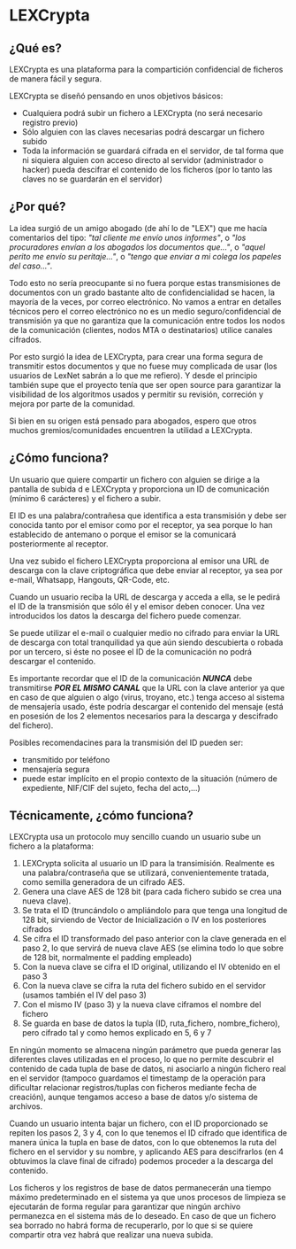 # LEXCrypta
## ¿Qué es?

LEXCrypta es una plataforma para la compartición confidencial de ficheros de manera fácil y segura.

LEXCrypta se diseñó pensando en unos objetivos básicos:

* Cualquiera podrá subir un fichero a LEXCrypta (no será necesario registro previo)
* Sólo alguien con las claves necesarias podrá descargar un fichero subido
* Toda la información se guardará cifrada en el servidor, de tal forma que ni siquiera alguien con acceso directo al servidor (administrador o hacker) pueda descifrar el contenido de los ficheros (por lo tanto las claves no se guardarán en el servidor)

## ¿Por qué?
La idea surgió de un amigo abogado (de ahí lo de "LEX") que me hacía comentarios del tipo: *"tal cliente me envío unos informes"*, o *"los procuradores envían a los abogados los documentos que..."*, o *"aquel perito me envío su peritaje..."*, o *"tengo que enviar a mi colega los papeles del caso..."*.

Todo esto no sería preocupante si no fuera porque estas transmisiones de documentos con un grado bastante alto de confidencialidad se hacen, la mayoría de la veces, por correo electrónico. No vamos a entrar en detalles técnicos pero el correo electrónico no es un medio seguro/confidencial de transmisión ya que no garantiza que la comunicación entre todos los nodos de la comunicación (clientes, nodos MTA o destinatarios) utilice canales cifrados. 

Por esto surgió la idea de LEXCrypta, para crear una forma segura de transmitir estos documentos y que no fuese muy complicada de usar (los usuarios de LexNet sabrán a lo que me refiero). Y desde el principio también supe que el proyecto tenía que ser open source para garantizar la visibilidad de los algoritmos usados y permitir su revisión, correción y mejora por parte de la comunidad.

Si bien en su origen está pensado para abogados, espero que otros muchos gremios/comunidades encuentren la utilidad a LEXCrypta.

## ¿Cómo funciona?
Un usuario que quiere compartir un fichero con alguien se dirige a la pantalla de subida d e LEXCrypta y proporciona un ID de comunicación (mínimo 6 carácteres) y el fichero a subir.

El ID es una palabra/contrañesa que identifica a esta transmisión y debe ser conocida tanto por el emisor como por el receptor, ya sea porque lo han establecido de antemano o porque el emisor se la comunicará posteriormente al receptor.

Una vez subido el fichero LEXCrypta proporciona al emisor una URL de descarga con la clave criptográfica que debe enviar al receptor, ya sea por e-mail, Whatsapp, Hangouts, QR-Code, etc. 

Cuando un usuario reciba la URL de descarga y acceda a ella, se le pedirá el ID de la transmisión que sólo él y el emisor deben conocer. Una vez introducidos los datos la descarga del fichero puede comenzar.

Se puede utilizar el e-mail o cualquier medio no cifrado para enviar la URL de descarga con total tranquilidad ya que aún siendo descubierta o robada por un tercero, si éste no posee el ID de la comunicación no podrá descargar el contenido.

Es importante recordar que el ID de la comunicación _**NUNCA**_ debe transmitirse _**POR EL MISMO CANAL**_ que la URL con la clave anterior ya que  en caso de que alguien o algo (virus, troyano, etc.) tenga acceso al sistema de mensajería usado, éste podría descargar el contenido del mensaje (está en posesión de los 2 elementos necesarios para la descarga y descifrado del fichero). 

Posibles recomendacines para la transmisión del ID pueden ser: 

* transmitido por teléfono
* mensajería segura
* puede estar implícito en el propio contexto de la situación (número de expediente, NIF/CIF del sujeto, fecha del acto,...)

## Técnicamente, ¿cómo funciona?
LEXCrypta usa un protocolo muy sencillo cuando un usuario sube un fichero a la plataforma:

1. LEXCrypta solicita al usuario un ID para la transimisión. Realmente es una palabra/contraseña que se utilizará, convenientemente tratada, como semilla generadora de un cifrado AES.
2. Genera una clave AES de 128 bit (para cada fichero subido se crea una nueva clave).
3. Se trata el ID (truncándolo o ampliándolo para que tenga una longitud de 128 bit, sirviendo de Vector de Inicialización o IV en los posteriores cifrados
4. Se cifra el ID transformado del paso anterior con la clave generada en el paso 2, lo que servirá de nueva clave AES (se elimina todo lo que sobre de 128 bit, normalmente el padding empleado)
5. Con la nueva clave se cifra el ID original, utilizando el IV obtenido en el paso 3 
6. Con la nueva clave se cifra la ruta del fichero subido en el servidor (usamos también el IV del paso 3)
7. Con el mismo IV (paso 3) y la nueva clave ciframos el nombre del fichero
8. Se guarda en base de datos la tupla (ID, ruta_fichero, nombre_fichero), pero cifrado tal y como hemos explicado en 5, 6 y 7

En ningún momento se almacena ningún parámetro que pueda generar las diferentes claves utilizadas en el proceso, lo que no permite descubrir el contenido de cada tupla de base de datos, ni asociarlo a ningún fichero real en el servidor (tampoco guardamos el timestamp de la operación para dificultar relacionar registros/tuplas con ficheros mediante fecha de creación), aunque tengamos acceso a base de datos y/o sistema de archivos.

Cuando un usuario intenta bajar un fichero, con el ID proporcionado se repiten los pasos 2, 3 y 4, con lo que tenemos el ID cifrado que identifica de manera única la tupla en base de datos, con lo que obtenemos la ruta del fichero en el servidor y su nombre, y aplicando AES para descifrarlos (en 4 obtuvimos la clave final de cifrado) podemos proceder a la descarga del contenido.

Los ficheros y los registros de base de datos permanecerán una tiempo máximo predeterminado en el sistema ya que unos procesos de limpieza se ejecutarán de forma regular para garantizar que ningún archivo permanezca en el sistema más de lo deseado. En caso de que un fichero sea borrado no habrá forma de recuperarlo, por lo que si se quiere compartir otra vez habrá que realizar una nueva subida.






